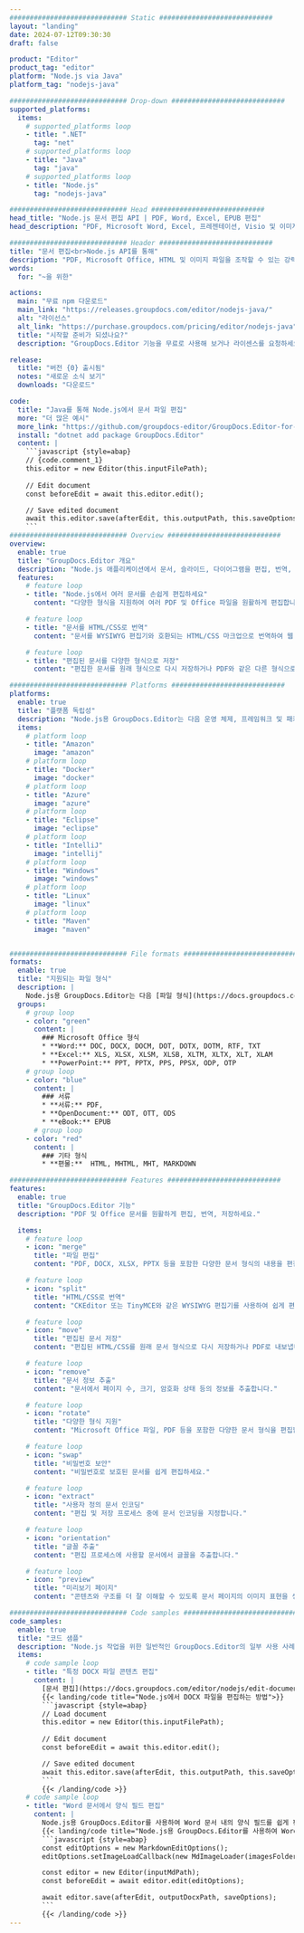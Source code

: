 ```yaml
---
############################# Static ############################
layout: "landing"
date: 2024-07-12T09:30:30
draft: false

product: "Editor"
product_tag: "editor"
platform: "Node.js via Java"
platform_tag: "nodejs-java"

############################# Drop-down ############################
supported_platforms:
  items:
    # supported_platforms loop
    - title: ".NET"
      tag: "net"
    # supported_platforms loop
    - title: "Java"
      tag: "java"
    # supported_platforms loop
    - title: "Node.js"
      tag: "nodejs-java"

############################# Head ############################
head_title: "Node.js 문서 편집 API | PDF, Word, Excel, EPUB 편집"
head_description: "PDF, Microsoft Word, Excel, 프레젠테이션, Visio 및 이미지 형식의 문서 페이지를 편집, 번역 및 저장하는 Node.js 문서 편집 API입니다."

############################# Header ############################
title: "문서 편집<br>Node.js API를 통해"
description: "PDF, Microsoft Office, HTML 및 이미지 파일을 조작할 수 있는 강력한 편집기 API입니다."
words:
  for: "~을 위한"

actions:
  main: "무료 npm 다운로드"
  main_link: "https://releases.groupdocs.com/editor/nodejs-java/"
  alt: "라이선스"
  alt_link: "https://purchase.groupdocs.com/pricing/editor/nodejs-java"
  title: "시작할 준비가 되셨나요?"
  description: "GroupDocs.Editor 기능을 무료로 사용해 보거나 라이센스를 요청하세요."

release:
  title: "버전 {0} 출시됨"
  notes: "새로운 소식 보기"
  downloads: "다운로드"

code:
  title: "Java를 통해 Node.js에서 문서 파일 편집"
  more: "더 많은 예시"
  more_link: "https://github.com/groupdocs-editor/GroupDocs.Editor-for-Node.js-via-Java"
  install: "dotnet add package GroupDocs.Editor"
  content: |
    ```javascript {style=abap}   
    // {code.comment_1}
    this.editor = new Editor(this.inputFilePath);
        
    // Edit document
    const beforeEdit = await this.editor.edit();

    // Save edited document
    await this.editor.save(afterEdit, this.outputPath, this.saveOptions);
    ```
############################# Overview ############################
overview:
  enable: true
  title: "GroupDocs.Editor 개요"
  description: "Node.js 애플리케이션에서 문서, 슬라이드, 다이어그램을 편집, 번역, 저장하는 API입니다."
  features:
    # feature loop
    - title: "Node.js에서 여러 문서를 손쉽게 편집하세요"
      content: "다양한 형식을 지원하여 여러 PDF 및 Office 파일을 원활하게 편집합니다. Node.js용 GroupDocs.Editor를 사용하면 문서 편집이 빠르고 번거롭지 않습니다."

    # feature loop
    - title: "문서를 HTML/CSS로 번역"
      content: "문서를 WYSIWYG 편집기와 호환되는 HTML/CSS 마크업으로 번역하여 웹 환경에서 쉽고 효율적으로 문서를 편집할 수 있습니다."

    # feature loop
    - title: "편집된 문서를 다양한 형식으로 저장"
      content: "편집한 문서를 원래 형식으로 다시 저장하거나 PDF와 같은 다른 형식으로 내보내 유연성과 호환성을 보장합니다."

############################# Platforms ############################
platforms:
  enable: true
  title: "플랫폼 독립성"
  description: "Node.js용 GroupDocs.Editor는 다음 운영 체제, 프레임워크 및 패키지 관리자를 지원합니다."
  items:
    # platform loop
    - title: "Amazon"
      image: "amazon"
    # platform loop
    - title: "Docker"
      image: "docker"
    # platform loop
    - title: "Azure"
      image: "azure"
    # platform loop
    - title: "Eclipse"
      image: "eclipse"
    # platform loop
    - title: "IntelliJ"
      image: "intellij"
    # platform loop
    - title: "Windows"
      image: "windows"
    # platform loop
    - title: "Linux"
      image: "linux"
    # platform loop
    - title: "Maven"
      image: "maven"


############################# File formats ############################
formats:
  enable: true
  title: "지원되는 파일 형식"
  description: |
    Node.js용 GroupDocs.Editor는 다음 [파일 형식](https://docs.groupdocs.com/editor/nodejs/supported-document-formats/)을 사용한 작업을 지원합니다.
  groups:
    # group loop
    - color: "green"
      content: |
        ### Microsoft Office 형식
        * **Word:** DOC, DOCX, DOCM, DOT, DOTX, DOTM, RTF, TXT
        * **Excel:** XLS, XLSX, XLSM, XLSB, XLTM, XLTX, XLT, XLAM
        * **PowerPoint:** PPT, PPTX, PPS, PPSX, ODP, OTP
    # group loop
    - color: "blue"
      content: |
        ### 서류
        * **서류:** PDF, 
        * **OpenDocument:** ODT, OTT, ODS
        * **eBook:** EPUB
      # group loop
    - color: "red"
      content: |
        ### 기타 형식
        * **편물:**  HTML, MHTML, MHT, MARKDOWN

############################# Features ############################
features:
  enable: true
  title: "GroupDocs.Editor 기능"
  description: "PDF 및 Office 문서를 원활하게 편집, 번역, 저장하세요."

  items:
    # feature loop
    - icon: "merge"
      title: "파일 편집"
      content: "PDF, DOCX, XLSX, PPTX 등을 포함한 다양한 문서 형식의 내용을 편집합니다."

    # feature loop
    - icon: "split"
      title: "HTML/CSS로 번역"
      content: "CKEditor 또는 TinyMCE와 같은 WYSIWYG 편집기를 사용하여 쉽게 편집할 수 있도록 문서를 HTML/CSS로 변환하세요."

    # feature loop
    - icon: "move"
      title: "편집된 문서 저장"
      content: "편집된 HTML/CSS를 원래 문서 형식으로 다시 저장하거나 PDF로 내보냅니다."

    # feature loop
    - icon: "remove"
      title: "문서 정보 추출"
      content: "문서에서 페이지 수, 크기, 암호화 상태 등의 정보를 추출합니다."

    # feature loop
    - icon: "rotate"
      title: "다양한 형식 지원"
      content: "Microsoft Office 파일, PDF 등을 포함한 다양한 문서 형식을 편집합니다."

    # feature loop
    - icon: "swap"
      title: "비밀번호 보안"
      content: "비밀번호로 보호된 문서를 쉽게 편집하세요."

    # feature loop
    - icon: "extract"
      title: "사용자 정의 문서 인코딩"
      content: "편집 및 저장 프로세스 중에 문서 인코딩을 지정합니다."

    # feature loop
    - icon: "orientation"
      title: "글꼴 추출"
      content: "편집 프로세스에 사용할 문서에서 글꼴을 추출합니다."

    # feature loop
    - icon: "preview"
      title: "미리보기 페이지"
      content: "콘텐츠와 구조를 더 잘 이해할 수 있도록 문서 페이지의 이미지 표현을 생성합니다."

############################# Code samples ############################
code_samples:
  enable: true
  title: "코드 샘플"
  description: "Node.js 작업을 위한 일반적인 GroupDocs.Editor의 일부 사용 사례입니다."
  items:
    # code sample loop
    - title: "특정 DOCX 파일 콘텐츠 편집"
      content: |
        [문서 편집](https://docs.groupdocs.com/editor/nodejs/edit-document/) 기능을 사용하면 DOCX 파일을 로드, 편집, 저장할 수 있습니다. 다음은 Node.js를 사용하여 문서 편집을 수행하는 방법에 대한 예입니다.
        {{< landing/code title="Node.js에서 DOCX 파일을 편집하는 방법">}}
        ```javascript {style=abap}   
        // Load document
        this.editor = new Editor(this.inputFilePath);
        
        // Edit document
        const beforeEdit = await this.editor.edit();

        // Save edited document
        await this.editor.save(afterEdit, this.outputPath, this.saveOptions);
        ```
        {{< /landing/code >}}
    # code sample loop
    - title: "Word 문서에서 양식 필드 편집"
      content: |
        Node.js용 GroupDocs.Editor를 사용하여 Word 문서 내의 양식 필드를 쉽게 편집할 수 있습니다. Node.js를 사용하여 Word 문서의 양식 필드를 편집하는 방법은 다음과 같습니다.
        {{< landing/code title="Node.js용 GroupDocs.Editor를 사용하여 Word 문서의 양식 필드를 편집하는 방법">}}
        ```javascript {style=abap}   
        const editOptions = new MarkdownEditOptions();
        editOptions.setImageLoadCallback(new MdImageLoader(imagesFolder));

        const editor = new Editor(inputMdPath);
        const beforeEdit = await editor.edit(editOptions);

        await editor.save(afterEdit, outputDocxPath, saveOptions);
        ```
        {{< /landing/code >}}
---
```

